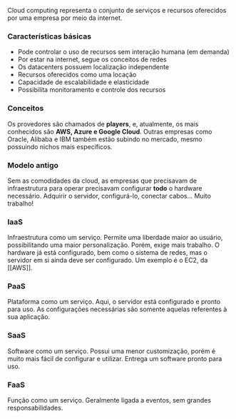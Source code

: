 
Cloud computing representa o conjunto de serviços e recursos oferecidos por uma empresa por meio da internet.

### Características básicas
- Pode controlar o uso de recursos sem interação humana (em demanda)
- Por estar na internet, segue os conceitos de redes
- Os datacenters possuem localização independente
- Recursos oferecidos como uma locação
- Capacidade de escalabilidade e elasticidade
- Possibilita monitoramento e controle dos recursos

### Conceitos 
Os provedores são chamados de **players**, e, atualmente, os mais conhecidos são **AWS, Azure e Google Cloud**. Outras empresas como Oracle, Alibaba e IBM também estão subindo no mercado, mesmo possuindo nichos mais específicos.

### Modelo antigo
Sem as comodidades da cloud, as empresas que precisavam de infraestrutura para operar precisavam configurar **todo** o hardware necessário. Adquirir o servidor, configurá-lo, conectar cabos... Muito trabalho!

### IaaS
Infraestrutura como um serviço.
Permite uma liberdade maior ao usuário, possibilitando uma maior personalização. Porém, exige mais trabalho. 
O hardware já está configurado, bem como o sistema de redes, mas o servidor em si ainda deve ser configurado. 
Um exemplo é o EC2, da [[AWS]].

### PaaS
Plataforma como um serviço.
Aqui, o servidor está configurado e pronto para uso.
As configurações necessárias são somente aquelas referentes à sua aplicação.

### SaaS
Software como um serviço.
Possui uma menor customização, porém é muito mais fácil de configurar e utilizar.
Entrega um software pronto para uso.

### FaaS
Função como um serviço.
Geralmente ligada a eventos, sem grandes responsabilidades.

